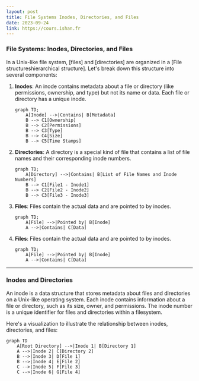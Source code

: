 ```yaml
---
layout: post
title: File Systems Inodes, Directories, and Files
date: 2023-09-24
link: https://cours.ishan.fr
---
```


### File Systems: Inodes, Directories, and Files

In a Unix-like file system, [files] and [directories] are organized in a [File structureshierarchical structure]. Let's break down this structure into several components:

1. **Inodes**: An inode contains metadata about a file or directory (like permissions, ownership, and type) but not its name or data. Each file or directory has a unique inode.

    ```mermaid
    graph TD;
        A[Inode] -->|Contains| B[Metadata]
        B --> C1[Ownership]
        B --> C2[Permissions]
        B --> C3[Type]
        B --> C4[Size]
        B --> C5[Time Stamps]
    ```

2. **Directories**: A directory is a special kind of file that contains a list of file names and their corresponding inode numbers. 

    ```mermaid
    graph TD;
        A[Directory] -->|Contains| B[List of File Names and Inode Numbers]
        B --> C1[File1 - Inode1]
        B --> C2[File2 - Inode2]
        B --> C3[File3 - Inode3]
    ```

3. **Files**: Files contain the actual data and are pointed to by inodes.

    ```mermaid
    graph TD;
        A[File] -->|Pointed by| B[Inode]
        A -->|Contains| C[Data]
    ```


4. **Files**: Files contain the actual data and are pointed to by inodes.

   ```mermaid
   graph TD;
       A[File] -->|Pointed by| B[Inode]
       A -->|Contains| C[Data]
    ```

----

### Inodes and Directories

An inode is a data structure that stores metadata about files and directories on a Unix-like operating system. Each inode contains information about a file or directory, such as its size, owner, and permissions. The inode number is a unique identifier for files and directories within a filesystem.

Here's a visualization to illustrate the relationship between inodes, directories, and files:

```mermaid
graph TD
    A[Root Directory] -->|Inode 1| B[Directory 1]
    A -->|Inode 2| C[Directory 2]
    B -->|Inode 3| D[File 1]
    B -->|Inode 4| E[File 2]
    C -->|Inode 5| F[File 3]
    C -->|Inode 6| G[File 4]
```
